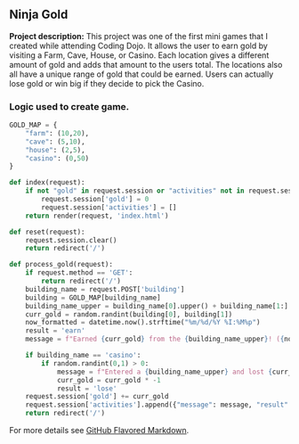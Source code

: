 
## Ninja Gold

**Project description:** This project was one of the first mini games that I created while attending Coding Dojo. It allows the user to earn gold by visiting a Farm, Cave, House, or Casino. Each location gives a different amount of gold and adds that amount to the users total. The locations also all have a unique range of gold that could be earned. Users can actually lose gold or win big if they decide to pick the Casino.

### Logic used to create game.

```python
GOLD_MAP = {
    "farm": (10,20),
    "cave": (5,10),
    "house": (2,5),
    "casino": (0,50)
}

def index(request):
    if not "gold" in request.session or "activities" not in request.session:
        request.session['gold'] = 0
        request.session['activities'] = []
    return render(request, 'index.html')

def reset(request):
    request.session.clear()
    return redirect('/')

def process_gold(request):
    if request.method == 'GET':
        return redirect('/')
    building_name = request.POST['building']
    building = GOLD_MAP[building_name]
    building_name_upper = building_name[0].upper() + building_name[1:] 
    curr_gold = random.randint(building[0], building[1])
    now_formatted = datetime.now().strftime("%m/%d/%Y %I:%M%p")
    result = 'earn'
    message = f"Earned {curr_gold} from the {building_name_upper}! ({now_formatted})"

    if building_name == 'casino':
        if random.randint(0,1) > 0:
            message = f"Entered a {building_name_upper} and lost {curr_gold} golds... Ouch... ({now_formatted})"
            curr_gold = curr_gold * -1
            result = 'lose'
    request.session['gold'] += curr_gold
    request.session['activities'].append({"message": message, "result": result})
    return redirect('/')
```

For more details see [GitHub Flavored Markdown](https://guides.github.com/features/mastering-markdown/).
